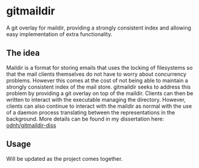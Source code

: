 # gitmaildir

A git overlay for maildir, providing a strongly consistent index and allowing easy implementation of extra functionality.

## The idea

Maildir is a format for storing emails that uses the locking of filesystems so that the mail clients themselves do not have to worry about concurrency problems. However this comes at the cost of not being able to maintain a strongly consistent index of the mail store. gitmaildir seeks to address this problem by providing a git overlay on top of the maildir. Clients can then be written to interact with the executable managing the directory. However, clients can also continue to interact with the maildir as normal with the use of a daemon process translating between the representations in the background. More details can be found in my dissertation here: [odnh/gitmaildir-diss](https://github.com/odnh/gitmaildir-diss)

## Usage

Will be updated as the project comes together.
